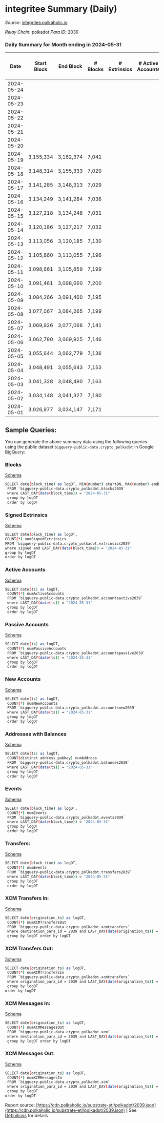 # integritee Summary (Daily)

_Source_: [integritee.polkaholic.io](https://integritee.polkaholic.io)

*Relay Chain*: polkadot
*Para ID*: 2039



### Daily Summary for Month ending in 2024-05-31


| Date    | Start Block | End Block | # Blocks | # Extrinsics | # Active Accounts | # Passive Accounts | # New Accounts | # Addresses | # Events  | # Transfers ($USD) | # XCM Transfers In ($USD) | # XCM Transfers Out ($USD) | # XCM In | # XCM Out | Issues |
|---------|-------------|-----------|----------|--------------|-------------------|--------------------|----------------|-------------|-----------|--------------------|---------------------------|----------------------------|----------|-----------|--------|
| 2024-05-24 |  |  |  |  |  |  |  |  |  |   |   |   |  |  |  |
| 2024-05-23 |  |  |  |  |  |  |  | 4 |  |   |   |   |  |  |  |
| 2024-05-22 |  |  |  |  |  |  |  | 4 |  |   |   |   |  |  |  |
| 2024-05-21 |  |  |  |  |  |  |  | 4 |  |   |   |   |  |  |  |
| 2024-05-20 |  |  |  |  |  |  |  | 4 |  |   |   |   |  |  |  |
| 2024-05-19 | 3,155,334 | 3,162,374 | 7,041 |  |  |  |  | 4 | 14,082 |   |   |   |  |  |  |
| 2024-05-18 | 3,148,314 | 3,155,333 | 7,020 |  |  |  |  | 4 | 14,043 |   |   |   |  |  |  |
| 2024-05-17 | 3,141,285 | 3,148,313 | 7,029 |  |  |  |  | 4 | 14,058 |   |   |   |  |  |  |
| 2024-05-16 | 3,134,249 | 3,141,284 | 7,036 |  |  |  |  | 4 | 14,072 |   |   |   |  |  |  |
| 2024-05-15 | 3,127,218 | 3,134,248 | 7,031 |  |  |  |  | 4 | 14,062 |   |   |   |  |  |  |
| 2024-05-14 | 3,120,186 | 3,127,217 | 7,032 |  |  |  |  | 4 | 14,064 |   |   |   |  |  |  |
| 2024-05-13 | 3,113,056 | 3,120,185 | 7,130 |  |  |  |  | 4 | 14,260 |   |   |   |  |  |  |
| 2024-05-12 | 3,105,860 | 3,113,055 | 7,196 |  |  |  |  | 4 | 14,395 |   |   |   |  |  |  |
| 2024-05-11 | 3,098,661 | 3,105,859 | 7,199 |  |  |  |  | 4 | 14,398 |   |   |   |  |  |  |
| 2024-05-10 | 3,091,461 | 3,098,660 | 7,200 |  |  |  |  | 4 | 14,400 |   |   |   |  |  |  |
| 2024-05-09 | 3,084,266 | 3,091,460 | 7,195 |  |  |  |  | 4 | 14,390 |   |   |   |  |  |  |
| 2024-05-08 | 3,077,067 | 3,084,265 | 7,199 |  |  |  |  | 4 | 14,398 |   |   |   |  |  |  |
| 2024-05-07 | 3,069,926 | 3,077,066 | 7,141 |  |  |  |  | 4 | 14,282 |   |   |   |  |  |  |
| 2024-05-06 | 3,062,780 | 3,069,925 | 7,146 |  |  |  |  | 4 | 14,295 |   |   |   |  |  |  |
| 2024-05-05 | 3,055,644 | 3,062,779 | 7,136 |  |  |  |  | 4 | 14,272 |   |   |   |  |  |  |
| 2024-05-04 | 3,048,491 | 3,055,643 | 7,153 |  |  |  |  |  | 14,306 |   |   |   |  |  |  |
| 2024-05-03 | 3,041,328 | 3,048,490 | 7,163 |  |  |  |  |  | 14,326 |   |   |   |  |  |  |
| 2024-05-02 | 3,034,148 | 3,041,327 | 7,180 |  |  |  |  |  | 14,360 |   |   |   |  |  |  |
| 2024-05-01 | 3,026,977 | 3,034,147 | 7,171 |  |  |  |  |  | 14,342 |   |   |   |  |  |  |

## Sample Queries:
You can generate the above summary data using the following queries using the public dataset `bigquery-public-data.crypto_polkadot` in Google BigQuery:


### Blocks 

[Schema](https://github.com/colorfulnotion/substrate-etl/blob/main/schema/blocks.json)

```bash
SELECT date(block_time) as logDT, MIN(number) startBN, MAX(number) endBN, COUNT(*) numBlocks 
 FROM `bigquery-public-data.crypto_polkadot.blocks2039`  
 where LAST_DAY(date(block_time)) = "2024-05-31" 
 group by logDT 
 order by logDT
```

### Signed Extrinsics 

[Schema](https://github.com/colorfulnotion/substrate-etl/blob/main/schema/extrinsics.json)

```bash
SELECT date(block_time) as logDT, 
COUNT(*) numSignedExtrinsics 
FROM `bigquery-public-data.crypto_polkadot.extrinsics2039`  
where signed and LAST_DAY(date(block_time)) = "2024-05-31" 
group by logDT 
order by logDT
```

### Active Accounts 

[Schema](https://github.com/colorfulnotion/substrate-etl/blob/main/schema/accountsactive.json)

```bash
SELECT date(ts) as logDT, 
 COUNT(*) numActiveAccounts 
 FROM `bigquery-public-data.crypto_polkadot.accountsactive2039` 
 where LAST_DAY(date(ts)) = "2024-05-31" 
 group by logDT 
 order by logDT
```

### Passive Accounts 

[Schema](https://github.com/colorfulnotion/substrate-etl/blob/main/schema/accountspassive.json)

```bash
SELECT date(ts) as logDT, 
 COUNT(*) numPassiveAccounts 
 FROM `bigquery-public-data.crypto_polkadot.accountspassive2039` 
 where LAST_DAY(date(ts)) = "2024-05-31" 
 group by logDT 
 order by logDT
```

### New Accounts 

[Schema](https://github.com/colorfulnotion/substrate-etl/blob/main/schema/accountsnew.json)

```bash
SELECT date(ts) as logDT, 
 COUNT(*) numNewAccounts 
 FROM `bigquery-public-data.crypto_polkadot.accountsnew2039` 
 where LAST_DAY(date(ts)) = "2024-05-31" 
 group by logDT
 order by logDT
```

### Addresses with Balances 

[Schema](https://github.com/colorfulnotion/substrate-etl/blob/main/schema/balances.json)

```bash
SELECT date(ts) as logDT,
 COUNT(distinct address_pubkey) numAddress 
 FROM `bigquery-public-data.crypto_polkadot.balances2039` 
 where LAST_DAY(date(ts)) = "2024-05-31" 
 group by logDT 
 order by logDT
```

### Events 

[Schema](https://github.com/colorfulnotion/substrate-etl/blob/main/schema/events.json)

```bash
SELECT date(block_time) as logDT, 
 COUNT(*) numEvents 
 FROM `bigquery-public-data.crypto_polkadot.events2039` 
 where LAST_DAY(date(block_time)) = "2024-05-31" 
 group by logDT 
 order by logDT
```

### Transfers:

[Schema](https://github.com/colorfulnotion/substrate-etl/blob/main/schema/transfers.json)

```bash
SELECT date(block_time) as logDT, 
 COUNT(*) numEvents 
 FROM `bigquery-public-data.crypto_polkadot.transfers2039` 
 where LAST_DAY(date(block_time)) = "2024-05-31" 
 group by logDT 
 order by logDT
```

### XCM Transfers In: 

[Schema](https://github.com/colorfulnotion/substrate-etl/blob/main/schema/xcmtransfers.json)

```bash
SELECT date(origination_ts) as logDT, 
 COUNT(*) numXCMTransfersOut 
 FROM `bigquery-public-data.crypto_polkadot.xcmtransfers` 
 where destination_para_id = 2039 and LAST_DAY(date(origination_ts)) = "2024-05-31" 
 group by logDT order by logDT
```

### XCM Transfers Out: 

[Schema](https://github.com/colorfulnotion/substrate-etl/blob/main/schema/xcmtransfers.json)

```bash
SELECT date(origination_ts) as logDT, 
 COUNT(*) numXCMTransfersIn 
 FROM `bigquery-public-data.crypto_polkadot.xcmtransfers` 
 where origination_para_id = 2039 and LAST_DAY(date(origination_ts)) = "2024-05-31" 
 group by logDT 
order by logDT
```

### XCM Messages In: 

[Schema](https://github.com/colorfulnotion/substrate-etl/blob/main/schema/xcm.json)

```bash
SELECT date(origination_ts) as logDT, 
 COUNT(*) numXCMMessagesOut 
 FROM `bigquery-public-data.crypto_polkadot.xcm` 
 where destination_para_id = 2039 and LAST_DAY(date(origination_ts)) = "2024-05-31" 
 group by logDT order by logDT
```

### XCM Messages Out: 

[Schema](https://github.com/colorfulnotion/substrate-etl/blob/main/schema/xcm.json)

```bash
SELECT date(origination_ts) as logDT, 
 COUNT(*) numXCMMessagesIn 
 FROM `bigquery-public-data.crypto_polkadot.xcm` 
 where origination_para_id = 2039 and LAST_DAY(date(origination_ts)) = "2024-05-31" 
 group by logDT 
order by logDT
```


Report source: [https://cdn.polkaholic.io/substrate-etl/polkadot/2039.json](https://cdn.polkaholic.io/substrate-etl/polkadot/2039.json) | See [Definitions](/DEFINITIONS.md) for details
